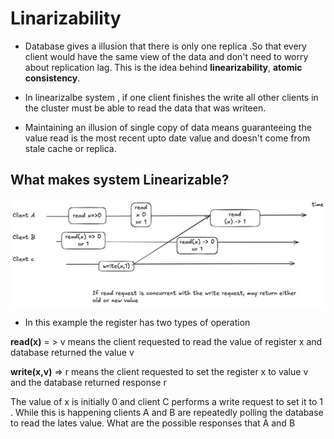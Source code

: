 # Linarizability

- Database gives a illusion that there is only one replica .So that every client would have the same view of the data and don't need to worry about replication lag. This is the idea behind **linearizability**, **atomic consistency**.

- In linearizalbe system , if one client finishes the write all other clients in the cluster must be able to read the data that was writeen.

- Maintaining an illusion of single copy of data means guaranteeing the value read is the most recent upto date value and doesn't come from stale cache or replica.

## What makes system Linearizable?

![alt text](../assets/read-req-with-concurrent-write.png)

- In this example the register has two types of operation

**read(x)** = > v means the client requested to read the value of register x and database returned the 
value v

**write(x,v)**  => r means the client requested to set the register x to value v and the database returned response r


The value of x is initially 0 and client C performs a write request to set it to 1 . While this is happening clients A and B are repeatedly polling the database to read the lates value. What are the possible
responses that A and B